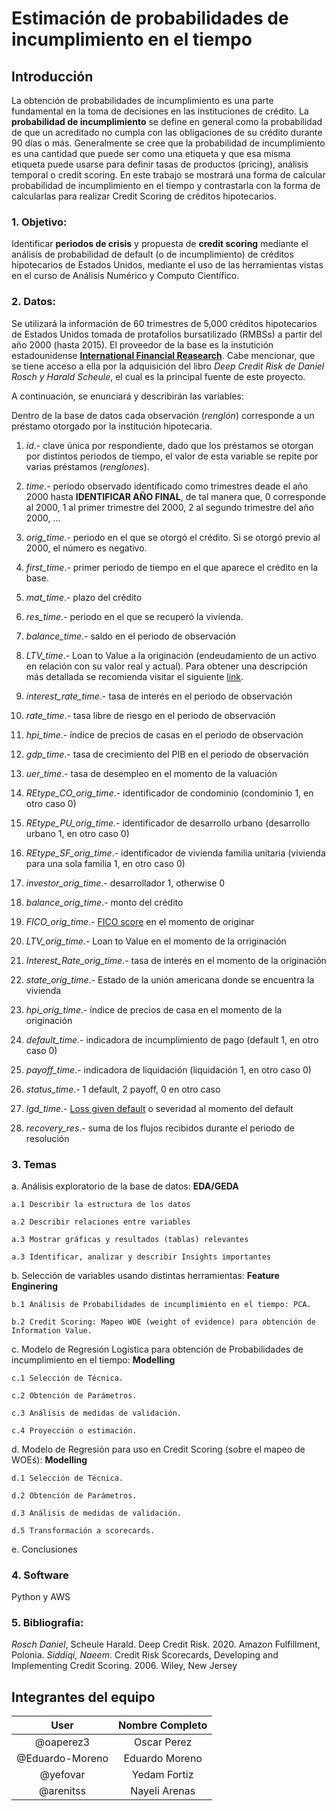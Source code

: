 # Estimación de probabilidades de incumplimiento en el tiempo

## Introducción

La obtención de probabilidades de incumplimiento es una parte fundamental en la toma de decisiones en las instituciones de crédito. La **probabilidad de incumplimiento** se define en general como la probabilidad de que un acreditado no cumpla con las obligaciones de su crédito durante 90 días o más. Generalmente se cree que la probabilidad de incumplimiento es una cantidad que puede ser como una etiqueta y que esa misma etiqueta puede usarse para definir tasas de productos (pricing), análisis temporal o credit scoring. En este trabajo se mostrará una forma de calcular probabilidad de incumplimiento en el tiempo y contrastarla con la forma de calcularlas para realizar Credit Scoring de créditos hipotecarios.




### 1. Objetivo:

Identificar **periodos de crisis** y propuesta de **credit scoring** mediante el análisis de probabilidad de default (o de incumplimiento) de créditos hipotecarios de Estados Unidos, mediante el uso de las herramientas vistas en el curso de Análisis Numérico y Computo Científico.



### 2. Datos:

Se utilizará la información de 60 trimestres de 5,000 créditos hipotecarios de Estados Unidos tomada de protafolios bursatilizado (RMBSs) a partir del año 2000 (hasta 2015). El proveedor de la base es la instutición estadounidense [**International Financial Reasearch**](www.internationalfinancialreaserch.org). Cabe mencionar, que se  tiene acceso a ella por la adquisición del libro *Deep Credit Risk de Daniel Rosch y Harald Scheule*, el cual es la principal fuente de este proyecto.

A continuación, se enunciará y describirán las variables:

Dentro de la base de datos cada observación (*renglón*) corresponde a un préstamo otorgado por la institución hipotecaria.

1. *id*.- clave única por respondiente, dado que los préstamos se otorgan por distintos periodos de tiempo, el valor de esta variable se repite por varias préstamos (*renglones*).

1. *time*.- periodo observado identificado como trimestres deade el año 2000 hasta **IDENTIFICAR AÑO FINAL**, de tal manera que, 0 corresponde al 2000, 1 al primer trimestre del 2000, 2 al segundo trimestre del año 2000, ...

1. *orig_time*.- periodo en el que se otorgó el crédito. Si se otorgó previo al 2000, el número es negativo.

1. *first_time*.- primer periodo de tiempo en el que aparece el crédito en la base.

1. *mat_time*.- plazo del crédito	

1. *res_time*.- periodo en el que se recuperó la vivienda.

1. *balance_time*.- saldo en el periodo de observación

1. *LTV_time*.- Loan to Value a la originación (endeudamiento de un activo en relación con su valor real y actual). Para obtener una descripción más detallada se recomienda visitar el siguiente [link](https://www.ilpabogados.com/que-es-el-loan-to-value-ltv-y-por-que-es-relevante/).

1. *interest_rate_time*.- tasa de interés en el periodo de observación

1. *rate_time*.- tasa libre de riesgo en el periodo de observación

1. *hpi_time*.- índice de precios de casas en el periodo de observación

1. *gdp_time*.- tasa de crecimiento del PIB en el periodo de observación

1. *uer_time*.- tasa de desempleo en el momento de la valuación

1. *REtype_CO_orig_time*.- identificador de condominio (condominio 1, en otro caso 0)

1. *REtype_PU_orig_time*.- identificador de desarrollo urbano (desarrollo urbano 1, en otro caso 0)

1. *REtype_SF_orig_time*.- identificador de vivienda familia unitaria (vivienda para una sola familia 1, en otro caso 0)

1. *investor_orig_time*.- desarrollador 1, otherwise 0

1. *balance_orig_time*.- monto del crédito

1. *FICO_orig_time*.- [FICO score](https://www.ficoscore.com/ficoscore/pdf/Understanding-FICO-Scores-SPANISH.pdf) en el momento de originar

1. *LTV_orig_time*.- Loan to Value en el momento de la orriginación

1. *Interest_Rate_orig_time*.- tasa de interés en el momento de la originación

1. *state_orig_time*.- Estado de la unión americana donde se encuentra la vivienda

1. *hpi_orig_time*.- índice de precios de casa en el momento de la originación

1. *default_time*.- indicadora de incumplimiento de pago (default 1, en otro caso 0)

1. *payoff_time*.- indicadora de liquidación (liquidación 1, en otro caso 0) 

1. *status_time*.- 1 default, 2 payoff, 0 en otro caso

1. *lgd_time*.- [Loss given default](https://www.investopedia.com/terms/l/lossgivendefault.asp#:~:text=Loss%20given%20default%20(LGD)%20is,at%20the%20time%20of%20default.) o severidad  al momento del default

1. *recovery_res*.- suma de los flujos recibidos durante el periodo de resolución


### 3. Temas

a. Análisis exploratorio de la base de datos: **EDA/GEDA**

	a.1 Describir la estructura de los datos
	
	a.2 Describir relaciones entre variables
	
	a.3 Mostrar gráficas y resultados (tablas) relevantes
	
	a.3 Identificar, analizar y describir Insights importantes


b. Selección de variables usando distintas herramientas: **Feature Enginering**
	
	b.1 Análisis de Probabilidades de incumplimiento en el tiempo: PCA.
	
	b.2 Credit Scoring: Mapeo WOE (weight of evidence) para obtención de Information Value.
	
c. Modelo de Regresión Logística para obtención de Probabilidades de incumplimiento en el tiempo: **Modelling**
	
	c.1 Selección de Técnica.
	
	c.2 Obtención de Parámetros.
	
	c.3 Análisis de medidas de validación.
	
	c.4 Proyección o estimación.
	
d. Modelo de Regresión para uso en Credit Scoring (sobre el mapeo de WOEś): **Modelling**
	
	d.1 Selección de Técnica.
	
	d.2 Obtención de Parámetros.
	
	d.3 Análisis de medidas de validación.
	
	d.5 Transformación a scorecards.
	
e. Conclusiones



### 4. Software
Python y AWS



### 5. Bibliografía:
*Rosch Daniel*, Scheule Harald. Deep Credit Risk. 2020. Amazon Fulfillment, Polonia.
*Siddiqi, Naeem*. Credit Risk Scorecards, Developing and Implementing Credit Scoring. 2006. Wiley, New Jersey 



## Integrantes del equipo

|User | Nombre Completo|
|:---:|:---:|
|@oaperez3|Oscar Perez|
|@Eduardo-Moreno|Eduardo Moreno|
|@yefovar|Yedam Fortiz|
|@arenitss|Nayeli Arenas|


